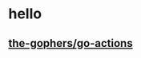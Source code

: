 # hello

## [the-gophers/go-actions](https://github.com/the-gophers/go-actions#get-go-ing-with-github-actions)
